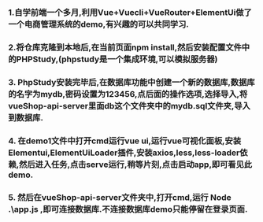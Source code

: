 ### 1.自学前端一个多月,利用Vue+Vuecli+VueRouter+ElementUi做了一个电商管理系统的demo,有兴趣的可以共同学习.
### 2.将仓库克隆到本地后,在当前页面npm install,然后安装配置文件中的PHPStudy,(phpstudy是一个集成环境,可以模拟服务器)
### 3. PhpStudy安装完毕后,在数据库功能中创建一个新的数据库,数据库的名字为mydb,密码设置为123456,点后面的操作选项,选择导入,将vueShop-api-server里面db这个文件夹中的mydb.sql文件夹,导入到数据库.
### 4. 在demo1文件中打开cmd运行vue ui,运行vue可视化面板,安装Elementui,ElementUiLoader插件,安装axios,less,less-loader依赖,然后进入任务,点击serve运行,稍等片刻,点击启动app,即可看见此demo.
### 5. 然后在vueShop-api-server文件夹中,打开cmd,运行 Node .\app.js ,即可连接数据库.不连接数据库demo只能停留在登录页面.

